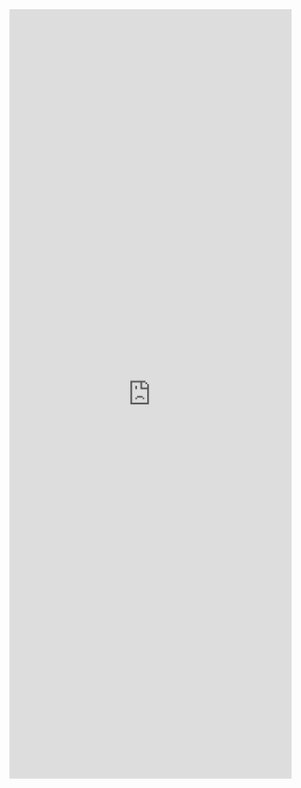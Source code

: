 <iframe width="100%" height="1375" frameborder="0"
  src="https://observablehq.com/embed/8c5ea09849c15080@181?cells=graficoExpectativaDeVida"></iframe>
